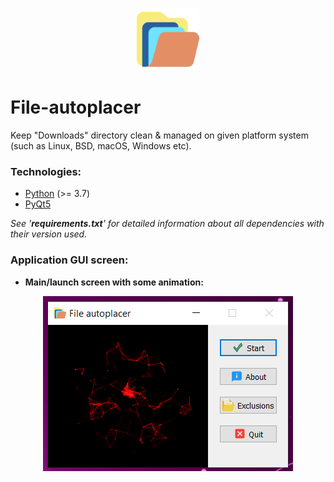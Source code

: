 <p align="center"><img src="icons/app_logo.png" width="100px" height="100px"/></p>

# File-autoplacer
Keep "Downloads" directory clean &amp; managed on given platform system (such as Linux, BSD, macOS, Windows etc).

### Technologies:
- [Python](https://www.python.org/) (>= 3.7)
- [PyQt5](https://pypi.org/project/PyQt5/)

*See '**requirements.txt**' for detailed information about all dependencies with their version used.*

### Application GUI screen:
- **Main/launch screen with some animation:**
<p align="center"><img src="AppScreens/Main_app.png"/></p>
